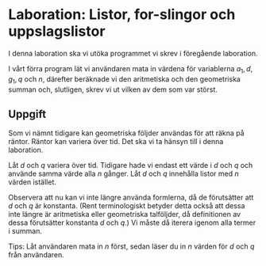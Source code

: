 # Laboration: Listor, for-slingor och uppslagslistor

I denna laboration ska vi utöka programmet vi skrev i föregående laboration.

I vårt förra program lät vi användaren mata in värdena för variablerna $a_1, d, 
g_1, q$ och $n$, därefter beräknade vi den aritmetiska och den geometriska 
summan och, slutligen, skrev vi ut vilken av dem som var störst.


## Uppgift

Som vi nämnt tidigare kan geometriska följder användas för att räkna på räntor. 
Räntor kan variera över tid. Det ska vi ta hänsyn till i denna laboration.

Låt $d$ och $q$ variera över tid. Tidigare hade vi endast ett värde i $d$ och 
$q$ och använde samma värde alla $n$ gånger. Låt $d$ och $q$ innehålla listor 
med $n$ värden istället.

Observera att nu kan vi inte längre använda formlerna, då de förutsätter att 
$d$ och $q$ är konstanta. (Rent terminologiskt betyder detta också att dessa 
inte längre är aritmetiska eller geometriska talföljder, då definitionen av 
dessa förutsätter konstanta $d$ och $q$.) Vi måste då iterera igenom alla 
termer i summan.

Tips: Låt användaren mata in $n$ först, sedan läser du in $n$ värden för $d$ 
och $q$ från användaren.

